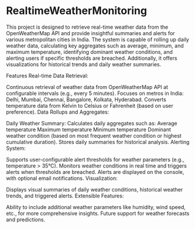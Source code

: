 # RealtimeWeatherMonitoring
This project is designed to retrieve real-time weather data from the OpenWeatherMap API and provide insightful summaries and alerts for various metropolitan cities in India. The system is capable of rolling up daily weather data, calculating key aggregates such as average, minimum, and maximum temperature, identifying dominant weather conditions, and alerting users if specific thresholds are breached. Additionally, it offers visualizations for historical trends and daily weather summaries.

Features
Real-time Data Retrieval:

Continuous retrieval of weather data from OpenWeatherMap API at configurable intervals (e.g., every 5 minutes).
Focuses on metros in India: Delhi, Mumbai, Chennai, Bangalore, Kolkata, Hyderabad.
Converts temperature data from Kelvin to Celsius or Fahrenheit (based on user preference).
Data Rollups and Aggregates:

Daily Weather Summary:
Calculates daily aggregates such as:
Average temperature
Maximum temperature
Minimum temperature
Dominant weather condition (based on most frequent weather condition or highest cumulative duration).
Stores daily summaries for historical analysis.
Alerting System:

Supports user-configurable alert thresholds for weather parameters (e.g., temperature > 35°C).
Monitors weather conditions in real time and triggers alerts when thresholds are breached.
Alerts are displayed on the console, with optional email notifications.
Visualization:

Displays visual summaries of daily weather conditions, historical weather trends, and triggered alerts.
Extensible Features:

Ability to include additional weather parameters like humidity, wind speed, etc., for more comprehensive insights.
Future support for weather forecasts and predictions.
